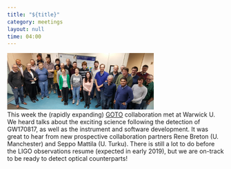 ```yaml
---
title: "${title}"
category: meetings
layout: null
time: 04:00
---
```

<!-- converted from blosxom format post by dkg 22.1.2022 -->
<img src="images/GOTO-collaboration_2018-Apr.jpg" width="340"><br>
This week the (rapidly expanding) <a href="http://www.goto-observatory.org">GOTO</a> collaboration met at Warwick U. We heard talks about the exciting science following the detection of GW170817, as well as the instrument and software development. It was great to hear from new prospective collaboration partners Rene Breton (U. Manchester) and Seppo Mattila (U. Turku). There is still a lot to do before the LIGO observations resume (expected in early 2019), but we are on-track to be ready to detect optical counterparts!
